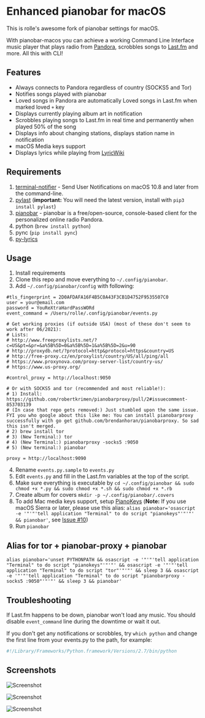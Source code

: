 Enhanced pianobar for macOS
================

This is rolle's awesome fork of pianobar settings for macOS.

With pianobar-macos you can achieve a working Command Line Interface music player that plays radio from [Pandora](https://www.pandora.com), scrobbles songs to [Last.fm](http://www.last.fm) and more. All this with CLI!

## Features

- Always connects to Pandora regardless of country (SOCKS5 and Tor)
- Notifies songs played with pianobar
- Loved songs in Pandora are automatically Loved songs in Last.fm when marked loved `+` key
- Displays currently playing album art in notification
- Scrobbles playing songs to Last.fm in real time and permanently when played 50% of the song
- Displays info about changing stations, displays station name in notification
- macOS Media keys support
- Displays lyrics while playing from [LyricWiki](http://lyrics.wikia.com/)

## Requirements

1. [terminal-notifier](https://github.com/julienXX/terminal-notifier) - Send User Notifications on macOS 10.8 and later from the command-line.
2. [pylast](https://github.com/pylast/pylast) (**important:** You will need the latest version, install with `pip3 install pylast`)
3. [pianobar](https://github.com/PromyLOPh/pianobar) - pianobar is a free/open-source, console-based client for the personalized online radio Pandora.
4. python (`brew install python`)
5. pync (`pip install pync`)
6. [py-lyrics](https://github.com/tremby/py-lyrics)

## Usage

1. Install requirements
2. Clone this repo and move everything to `~/.config/pianobar`.
3. Add `~/.config/pianobar/config` with following:

````
#tls_fingerprint = 2D0AFDAFA16F4B5C0A43F3CB1D4752F9535507C0
user = your@email.com
password = YouReXtraHardPassWORd
event_command = /Users/rolle/.config/pianobar/events.py

# Get working proxies (if outside USA) (most of these don't seem to work after 06/2021):
# Lists:
# http://www.freeproxylists.net/?c=US&pt=&pr=&a%5B%5D=0&a%5B%5D=1&a%5B%5D=2&u=90
# http://proxydb.net/?protocol=http&protocol=https&country=US
# http://free-proxy.cz/en/proxylist/country/US/all/ping/all
# https://www.proxynova.com/proxy-server-list/country-us/
# https://www.us-proxy.org/

#control_proxy = http://localhost:9050

# Or with SOCKS5 and tor (recommended and most reliable!):
# 1) Install: https://github.com/robertkrimen/pianobarproxy/pull/2#issuecomment-853703139
# (In case that repo gets removed:) Just stumbled upon the same issue. FYI you who google about this like me: You can install pianobarproxy successfully with go get github.com/brendanhoran/pianobarproxy. So sad this isn't merged.
# 2) brew install tor
# 3) (New Terminal:) tor
# 4) (New Terminal:) pianobarproxy -socks5 :9050
# 5) (New terminal:) pianobar

proxy = http://localhost:9090
````

4. Rename `events.py.sample` to `events.py`
5. Edit `events.py` and fill in the Last.fm variables at the top of the script.
6. Make sure everything is executable by `cd ~/.config/pianobar && sudo chmod +x *.py && sudo chmod +x *.sh && sudo chmod +x *.rb`
7. Create album for covers `mkdir -p ~/.config/pianobar/.covers`
8. To add Mac media keys support, setup [PianoKeys](https://github.com/shayne/PianoKeys) (**Note:** If you use macOS Sierra or later, please use this alias: `alias pianobar='osascript -e '"'"'tell application "Terminal" to do script "pianokeys"'"'"' && pianobar'`, see [Issue #10](https://github.com/shayne/PianoKeys/issues/10))
9. Run `pianobar`

## Alias for tor + pianobar-proxy + pianobar

``` shell
alias pianobar='unset PYTHONPATH && osascript -e '"'"'tell application "Terminal" to do script "pianokeys"'"'"' && osascript -e '"'"'tell application "Terminal" to do script "tor"'"'"' && sleep 3 && osascript -e '"'"'tell application "Terminal" to do script "pianobarproxy -socks5 :9050"'"'"' && sleep 3 && pianobar'
```

## Troubleshooting

If Last.fm happens to be down, pianobar won't load any music. You should disable `event_command` line during the downtime or wait it out.

If you don't get any notifications or scrobbles, try `which python` and change the first line from your events.py to the path, for example:

``` python
#!/Library/Frameworks/Python.framework/Versions/2.7/bin/python
```

## Screenshots

![](https://i.imgur.com/VUDCm9o.png "Screenshot")

![](https://i.imgur.com/kYZSMQ7.png "Screenshot")

![](https://i.imgur.com/vdnwoYX.png "Screenshot")
